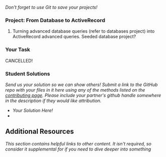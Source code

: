 *Don't forget to use Git to save your projects!*

### Project: From Database to ActiveRecord

  1. Turning advanced database queries (refer to databases project) into ActiveRecord advanced queries.  Seeded database project?

### Your Task

CANCELLED!

### Student Solutions

*Send us your solution so we can show others! Submit a link to the GitHub repo with your files in it here using any of the methods listed on the [contributing page](http://github.com/TheOdinProject/curriculum/blob/master/contributing.md).  Please include your partner's github handle somewhere in the description if they would like attribution.*

* *Your Solution Here!*
*

## Additional Resources

*This section contains helpful links to other content. It isn't required, so consider it supplemental for if you need to dive deeper into something*
